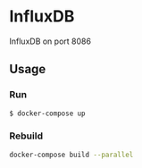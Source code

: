 # InfluxDB

InfluxDB on port 8086

## Usage

### Run

```sh
$ docker-compose up
```

### Rebuild

```sh
docker-compose build --parallel
```
